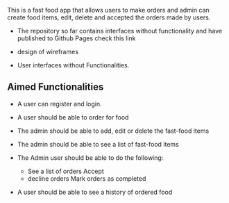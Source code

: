 This is a fast food app that allows users to make orders and admin can create food items, edit, delete and accepted the orders made by users.

*   The repository so far contains interfaces without functionality and have published to Github Pages check this link
*   design of wireframes

*   User interfaces without Functionalities.

## Aimed Functionalities

*   A user can register and login.
*   A user should be able to order for food
*   The admin should be able to add, edit or delete the fast-food items

*   The admin should be able to see a list of fast-food items
*   The Admin user should be able to do the following:
    *   See a list of orders Accept
    *   decline orders Mark orders as completed
*   A user should be able to see a history of ordered food

